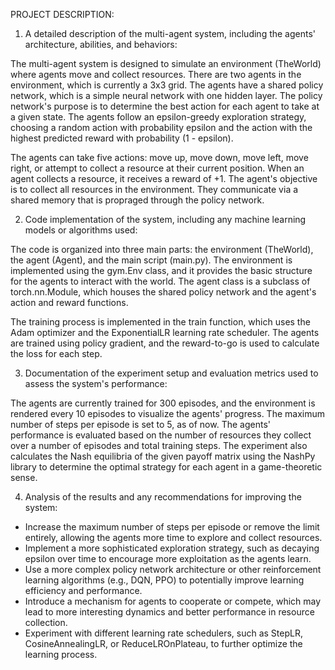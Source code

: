 PROJECT DESCRIPTION:

1) A detailed description of the multi-agent system, including the agents' architecture, abilities, and behaviors:

The multi-agent system is designed to simulate an environment (TheWorld) where agents move and collect resources. There are two agents in the environment, which is currently a 3x3 grid. The agents have a shared policy network, which is a simple neural network with one hidden layer. The policy network's purpose is to determine the best action for each agent to take at a given state. The agents follow an epsilon-greedy exploration strategy, choosing a random action with probability epsilon and the action with the highest predicted reward with probability (1 - epsilon).

The agents can take five actions: move up, move down, move left, move right, or attempt to collect a resource at their current position. When an agent collects a resource, it receives a reward of +1. The agent's objective is to collect all resources in the environment. They communicate via a shared memory that is propraged through the policy network.


2) Code implementation of the system, including any machine learning models or algorithms used:

The code is organized into three main parts: the environment (TheWorld), the agent (Agent), and the main script (main.py). The environment is implemented using the gym.Env class, and it provides the basic structure for the agents to interact with the world. The agent class is a subclass of torch.nn.Module, which houses the shared policy network and the agent's action and reward functions.

The training process is implemented in the train function, which uses the Adam optimizer and the ExponentialLR learning rate scheduler. The agents are trained using policy gradient, and the reward-to-go is used to calculate the loss for each step.


3) Documentation of the experiment setup and evaluation metrics used to assess the system's performance:

The agents are currently trained for 300 episodes, and the environment is rendered every 10 episodes to visualize the agents' progress. The maximum number of steps per episode is set to 5, as of now. The agents' performance is evaluated based on the number of resources they collect over a number of episodes and total training steps. The experiment also calculates the Nash equilibria of the given payoff matrix using the NashPy library to determine the optimal strategy for each agent in a game-theoretic sense.


4) Analysis of the results and any recommendations for improving the system:

- Increase the maximum number of steps per episode or remove the limit entirely, allowing the agents more time to explore and collect resources.
- Implement a more sophisticated exploration strategy, such as decaying epsilon over time to encourage more exploitation as the agents learn.
- Use a more complex policy network architecture or other reinforcement learning algorithms (e.g., DQN, PPO) to potentially improve learning efficiency and performance.
- Introduce a mechanism for agents to cooperate or compete, which may lead to more interesting dynamics and better performance in resource collection.
- Experiment with different learning rate schedulers, such as StepLR, CosineAnnealingLR, or ReduceLROnPlateau, to further optimize the learning process.
